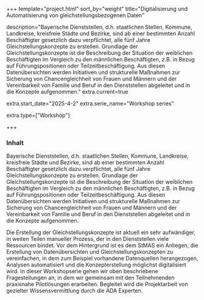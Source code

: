 +++
template="project.html"
sort_by="weight"
title="Digitalisierung und Automatisierung von gleichstellungsbezogenen Daten"

description="Bayerische Dienststellen, d.h. staatlichen Stellen, Kommune, Landkreise, kreisfreie Städte und Bezirke, sind ab einer bestimmten Anzahl Beschäftigter gesetzlich dazu verpflichtet, alle fünf Jahre Gleichstellungskonzepte zu erstellen. Grundlage der Gleichstellungskonzepte ist die Beschreibung der Situation der weiblichen Beschäftigten im Vergleich zu den männlichen Beschäftigten, z.B. in Bezug auf Führungspositionen oder Teilzeitbeschäftigung. Aus diesen Datenübersichten werden Initiativen und strukturelle Maßnahmen zur Sicherung von Chancengleichheit von Frauen und Männern und der Vereinbarkeit von Familie und Beruf in den Dienststellen abgeleitet und in die Konzepte aufgenommen."
extra.current=true

extra.start_date="2025-4-2"
extra.serie_name="Workshop series"


extra.type=["Workshop"]

+++

### Inhalt

Bayerische Dienststellen, d.h. staatlichen Stellen, Kommune, Landkreise, kreisfreie Städte und Bezirke, sind ab einer bestimmten Anzahl Beschäftigter gesetzlich dazu verpflichtet, alle fünf Jahre Gleichstellungskonzepte zu erstellen. Grundlage der Gleichstellungskonzepte ist die Beschreibung der Situation der weiblichen Beschäftigten im Vergleich zu den männlichen Beschäftigten, z.B. in Bezug auf Führungspositionen oder Teilzeitbeschäftigung. Aus diesen Datenübersichten werden Initiativen und strukturelle Maßnahmen zur Sicherung von Chancengleichheit von Frauen und Männern und der Vereinbarkeit von Familie und Beruf in den Dienststellen abgeleitet und in die Konzepte aufgenommen.

Die Erstellung der Gleichstellungskonzepte ist aktuell ein sehr aufwändiger, in weiten Teilen manueller Prozess, der in den Dienststellen viele Ressourcen bindet. Vor dem Hintergrund ist es dem StMAS ein Anliegen, die Erstellung von Datenübersichten und Gleichstellungskonzepten zu vereinfachen, in dem zum Beispiel vorhandene Datenquellen herangezogen, Analysen automatisiert und die Konzepterstellung möglichst digitalisiert wird. In dieser Workshopserie gehen wir oben beschriebene Fragestellungen an, in dem wir gemeinsam mit den Teilnehmenden praxisnahe Pilotlösungen erarbeiten. Begleitet wird die Projektarbeit von gezielter Wissensvermittlung durch die ADA Experten.



